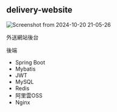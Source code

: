 delivery-website 
---

![Screenshot from 2024-10-20 21-05-26](https://github.com/user-attachments/assets/6d7dfa1b-7163-4f90-926a-c07d0899903f)


外送網站後台

後端
- Spring Boot
- Mybatis
- JWT
- MySQL
- Redis
- 阿里雲OSS
- Nginx
